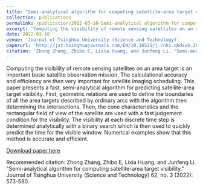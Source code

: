```yaml
---
title: "Semi-analytical algorithm for computing satellite-area target visibility"
collection: publications
permalink: /publication/2022-03-10-Semi-analytical algorithm for computing satellite-area target visibility-2
excerpt: 'Computing the visibility of remote sensing satellites on an area target is an important basic satellite observation mission. The calculational accuracy and efficiency are then very important for satellite imaging scheduling. This paper presents a fast, semi-analytical algorithm for predicting satellite-area target visibility. First, geometric relations are used to define the boundaries of all the area targets described by ordinary arcs with the algorithm then determining the intersections. Then, the cone characteristics and the rectangular field of view of the satellite are used with a fast judgement condition for the visibility. The visibility at each discrete time step is determined analytically with a binary search which is then used to quickly predict the time for the visible window. Numerical examples show that this method is accurate and efficient.'
date: 2022-03-10
venue: 'Journal of Tsinghua University (Science and Technology)'
paperurl: 'http://jst.tsinghuajournals.com/EN/10.16511/j.cnki.qhdxxb.2021.26.020'
citation: 'Zhong Zhang, Zhibo E, Lixia Huang, and Junfeng Li. "Semi-analytical algorithm for computing satellite-area target visibility." Journal of Tsinghua University (Science and Technology) 62, no. 3 (2022): 573-580.'
---
```

Computing the visibility of remote sensing satellites on an area target is an important basic satellite observation mission. The calculational accuracy and efficiency are then very important for satellite imaging scheduling. This paper presents a fast, semi-analytical algorithm for predicting satellite-area target visibility. First, geometric relations are used to define the boundaries of all the area targets described by ordinary arcs with the algorithm then determining the intersections. Then, the cone characteristics and the rectangular field of view of the satellite are used with a fast judgement condition for the visibility. The visibility at each discrete time step is determined analytically with a binary search which is then used to quickly predict the time for the visible window. Numerical examples show that this method is accurate and efficient.

[Download paper here](http://jst.tsinghuajournals.com/EN/10.16511/j.cnki.qhdxxb.2021.26.020)

Recommended citation: Zhong Zhang, Zhibo E, Lixia Huang, and Junfeng Li. "Semi-analytical algorithm for computing satellite-area target visibility." Journal of Tsinghua University (Science and Technology) 62, no. 3 (2022): 573-580.